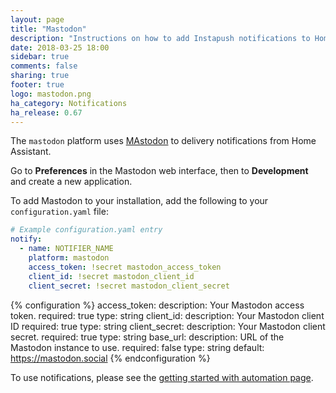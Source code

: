 ```yaml
---
layout: page
title: "Mastodon"
description: "Instructions on how to add Instapush notifications to Home Assistant."
date: 2018-03-25 18:00
sidebar: true
comments: false
sharing: true
footer: true
logo: mastodon.png
ha_category: Notifications
ha_release: 0.67
---
```



The `mastodon` platform uses [MAstodon](https://joinmastodon.org/) to delivery notifications from Home Assistant.

Go to **Preferences** in the Mastodon web interface, then to **Development** and create a new application.

To add Mastodon to your installation, add the following to your `configuration.yaml` file:

```yaml
# Example configuration.yaml entry
notify:
  - name: NOTIFIER_NAME
    platform: mastodon
    access_token: !secret mastodon_access_token
    client_id: !secret mastodon_client_id
    client_secret: !secret mastodon_client_secret
```

{% configuration %}
access_token:
  description: Your Mastodon access token.
  required: true
  type: string
client_id:
  description: Your Mastodon client ID
  required: true
  type: string
client_secret:
  description: Your Mastodon client secret.
  required: true
  type: string
base_url:
  description: URL of the Mastodon instance to use.
  required: false
  type: string
  default: https://mastodon.social
{% endconfiguration %}

To use notifications, please see the [getting started with automation page](/getting-started/automation/).
